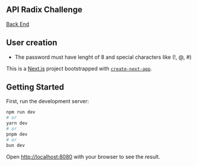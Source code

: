 ## API Radix Challenge 
<a href="https://github.com/eriket0107/radix-challange">Back End</a>

## User creation 
- The password must have lenght of 8 and special characters like (!, @, #) 

This is a [Next.js](https://nextjs.org) project bootstrapped with [`create-next-app`](https://nextjs.org/docs/app/api-reference/cli/create-next-app).

## Getting Started

First, run the development server:

```bash
npm run dev
# or
yarn dev
# or
pnpm dev
# or
bun dev
```

Open [http://localhost:8080](http://localhost:8080) with your browser to see the result.


